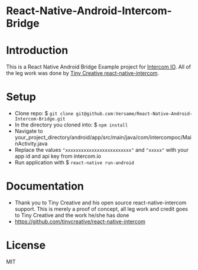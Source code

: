 # React-Native-Android-Intercom-Bridge
# Introduction

This is a React Native Android Bridge Example project for <a href="https://www.intercom.io/">Intercom IO</a>. All of the leg work was done by <a href="https://github.com/tinycreative/react-native-intercom">Tiny Creative react-native-intercom</a>.

# Setup

* Clone repo: $ ```git clone git@github.com:Versame/React-Native-Android-Intercom-Bridge.git```
* In the directory you cloned into: $ ```npm install```
* Navigate to your_project_directory/android/app/src/main/java/com/intercompoc/MainActivity.java
* Replace the values ```"xxxxxxxxxxxxxxxxxxxxxxxxx"``` and ```"xxxxx"``` with your app id and api key from intercom.io
* Run application with $ ```react-native run-android```

# Documentation 

* Thank you to Tiny Creative and his open source react-native-intercom support. This is merely a proof of concept, all leg work and credit goes to Tiny Creative and the work he/she has done
* https://github.com/tinycreative/react-native-intercom

# License

MIT
